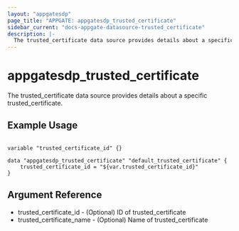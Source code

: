 ```yaml
---
layout: "appgatesdp"
page_title: "APPGATE: appgatesdp_trusted_certificate"
sidebar_current: "docs-appgate-datasource-trusted_certificate"
description: |-
  The trusted_certificate data source provides details about a specific trusted_certificate.
---
```


# appgatesdp_trusted_certificate

The trusted_certificate data source provides details about a specific trusted_certificate.


## Example Usage

```hcl

variable "trusted_certificate_id" {}

data "appgatesdp_trusted_certificate" "default_trusted_certificate" {
    trusted_certificate_id = "${var.trusted_certificate_id}"
}

```

## Argument Reference

* trusted_certificate_id - (Optional) ID of trusted_certificate
* trusted_certificate_name - (Optional) Name of trusted_certificate
